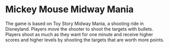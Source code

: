 # Mickey Mouse Midway Mania
The game is based on Toy Story Midway Mania, a shooting ride in Disneyland.  Players move the shooter to shoot the targets with bullets.  Players shoot as much as they want for one minute and receive higher scores and higher levels by shooting the targets that are worth more points.
